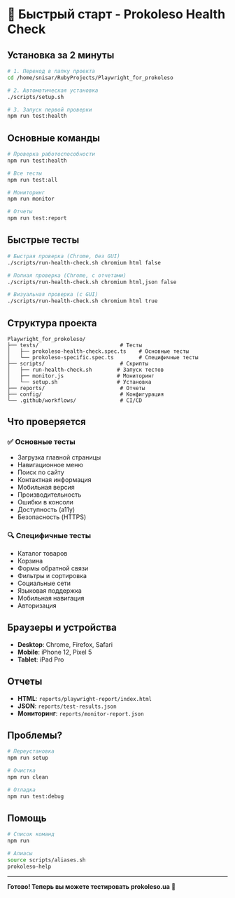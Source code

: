 # 🚀 Быстрый старт - Prokoleso Health Check

## Установка за 2 минуты

```bash
# 1. Переход в папку проекта
cd /home/snisar/RubyProjects/Playwright_for_prokoleso

# 2. Автоматическая установка
./scripts/setup.sh

# 3. Запуск первой проверки
npm run test:health
```

## Основные команды

```bash
# Проверка работоспособности
npm run test:health

# Все тесты
npm run test:all

# Мониторинг
npm run monitor

# Отчеты
npm run test:report
```

## Быстрые тесты

```bash
# Быстрая проверка (Chrome, без GUI)
./scripts/run-health-check.sh chromium html false

# Полная проверка (Chrome, с отчетами)
./scripts/run-health-check.sh chromium html,json false

# Визуальная проверка (с GUI)
./scripts/run-health-check.sh chromium html true
```

## Структура проекта

```
Playwright_for_prokoleso/
├── tests/                          # Тесты
│   ├── prokoleso-health-check.spec.ts    # Основные тесты
│   └── prokoleso-specific.spec.ts        # Специфичные тесты
├── scripts/                        # Скрипты
│   ├── run-health-check.sh        # Запуск тестов
│   ├── monitor.js                 # Мониторинг
│   └── setup.sh                   # Установка
├── reports/                        # Отчеты
├── config/                         # Конфигурация
└── .github/workflows/              # CI/CD
```

## Что проверяется

### ✅ Основные тесты
- Загрузка главной страницы
- Навигационное меню
- Поиск по сайту
- Контактная информация
- Мобильная версия
- Производительность
- Ошибки в консоли
- Доступность (a11y)
- Безопасность (HTTPS)

### 🔍 Специфичные тесты
- Каталог товаров
- Корзина
- Формы обратной связи
- Фильтры и сортировка
- Социальные сети
- Языковая поддержка
- Мобильная навигация
- Авторизация

## Браузеры и устройства

- **Desktop**: Chrome, Firefox, Safari
- **Mobile**: iPhone 12, Pixel 5
- **Tablet**: iPad Pro

## Отчеты

- **HTML**: `reports/playwright-report/index.html`
- **JSON**: `reports/test-results.json`
- **Мониторинг**: `reports/monitor-report.json`

## Проблемы?

```bash
# Переустановка
npm run setup

# Очистка
npm run clean

# Отладка
npm run test:debug
```

## Помощь

```bash
# Список команд
npm run

# Алиасы
source scripts/aliases.sh
prokoleso-help
```

---
**Готово! Теперь вы можете тестировать prokoleso.ua** 🎉